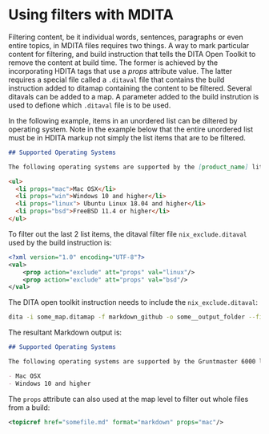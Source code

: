 # Using filters with MDITA

Filtering content, be it individual words, sentences, paragraphs or even entire topics, in MDITA files requires two things. A way to mark particular content for filtering, and build instruction that tells the DITA Open Toolkit to remove the content at build time. The former is achieved by the incorporating HDITA tags that use a *props* attribute value. The latter requires a special file called a `.ditaval` file that contains the build instruction added to ditamap containing the content to be filtered. Several ditavals can be added to a map. A parameter added to the build instrution is used to defione which `.ditaval` file is to be used.

In the following example, items in an unordered list can be diltered by operating system. Note in the example below that the entire unordered list must be in HDITA markup not simply the list items that are to be filtered.

```markdown
## Supported Operating Systems

The following operating systems are supported by the [product_name] lite edition companion app:

<ul>
  <li props="mac">Mac OSX</li>
  <li props="win">Windows 10 and higher</li>
  <li props="linux"> Ubuntu Linux 18.04 and higher</li>
  <li props="bsd">FreeBSD 11.4 or higher</li>
</ul>
```

To filter out the last 2 list items, the ditaval filter file `nix_exclude.ditaval` used by the build instruction is:

```xml
<?xml version="1.0" encoding="UTF-8"?>
<val>
    <prop action="exclude" att="props" val="linux"/>
    <prop action="exclude" att="props" val="bsd"/>  
</val>
```

The DITA open toolkit instruction needs to include the `nix_exclude.ditaval`:

```bash
dita -i some_map.ditamap -f markdown_github -o some__output_folder --filter=nix_exclude.ditaval
```

The resultant Markdown output is:

```markdown
## Supported Operating Systems

The following operating systems are supported by the Gruntmaster 6000 lite edition companion app:

- Mac OSX
- Windows 10 and higher
```

The `props` attribute can also used at the map level to filter out whole files from a build:

```xml
<topicref href="somefile.md" format="markdown" props="mac"/>
```

